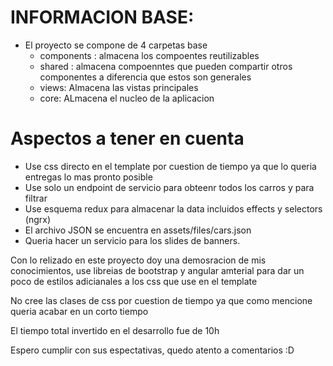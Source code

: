 # INFORMACION BASE:

- El proyecto se compone de 4 carpetas base
  - components : almacena los compoentes reutilizables
  - shared : almacena compoenntes que pueden compartir otros componentes a diferencia que estos son generales
  - views: Almacena las vistas principales
  - core: ALmacena el nucleo de la aplicacion

# Aspectos a tener en cuenta

- Use css directo en el template por cuestion de tiempo ya que lo queria entregas lo mas pronto posible
- Use solo un endpoint de servicio para obteenr todos los carros y para filtrar
- Use esquema redux para almacenar la data incluidos effects y selectors (ngrx)
- El archivo JSON se encuentra en assets/files/cars.json
- Queria hacer un servicio para los slides de banners.

Con lo relizado en este proyecto doy una demosracion de mis conocimientos, use libreias de bootstrap y angular amterial para dar un poco de estilos adicianales a los css que use en el template

No cree las clases de css por cuestion de tiempo ya que como mencione queria acabar en un corto tiempo

El tiempo total invertido en el desarrollo fue de 10h

Espero cumplir con sus espectativas, quedo atento a comentarios :D
